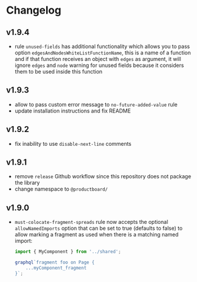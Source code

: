 # Changelog

## v1.9.4

- rule `unused-fields` has additional functionality which allows you to pass option `edgesAndNodesWhiteListFunctionName`, this is a name of a function and if that function receives an object with `edges` as argument, it will ignore `edges` and `node` warning for unused fields because it considers them to be used inside this function

## v1.9.3

- allow to pass custom error message to `no-future-added-value` rule
- update installation instructions and fix README

## v1.9.2

- fix inability to use `disable-next-line` comments

## v1.9.1

- remove `release` Github workflow since this repository does not package the library
- change namespace to `@productboard/`

## v1.9.0

- `must-colocate-fragment-spreads` rule now accepts the optional `allowNamedImports` option that can be set to true (defaults to false) to allow marking a fragment as used when there is a matching named import:

    ```js
    import { MyComponent } from '../shared';

    graphql`fragment foo on Page {
        ...myComponent_fragment
    }`;
    ```

